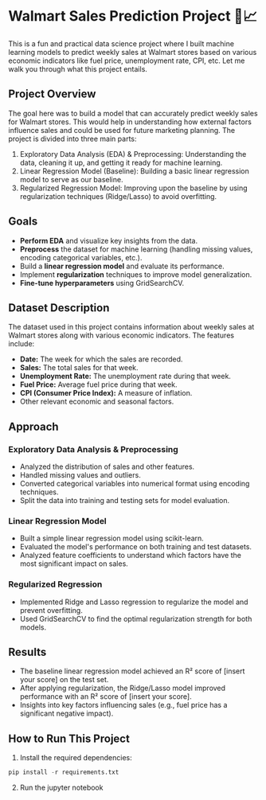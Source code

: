 # Walmart Sales Prediction Project 🛒📈
This is a fun and practical data science project where I built machine learning models to predict weekly sales at Walmart stores based on various economic indicators like fuel price, unemployment rate, CPI, etc. Let me walk you through what this project entails.

## Project Overview

The goal here was to build a model that can accurately predict weekly sales for Walmart stores. This would help in understanding how external factors influence sales and could be used for future marketing planning. The project is divided into three main parts: 

1. Exploratory Data Analysis (EDA) & Preprocessing: Understanding the data, cleaning it up, and getting it ready for machine learning.
2. Linear Regression Model (Baseline): Building a basic linear regression model to serve as our baseline.
3. Regularized Regression Model: Improving upon the baseline by using regularization techniques (Ridge/Lasso) to avoid overfitting.
     
## Goals

- **Perform EDA** and visualize key insights from the data.
- **Preprocess** the dataset for machine learning (handling missing values, encoding categorical variables, etc.).
- Build a **linear regression model** and evaluate its performance.
- Implement **regularization** techniques to improve model generalization.
- **Fine-tune hyperparameters** using GridSearchCV.
      
## Dataset Description

The dataset used in this project contains information about weekly sales at Walmart stores along with various economic indicators. The features include: 

- **Date:** The week for which the sales are recorded.
- **Sales:** The total sales for that week.
- **Unemployment Rate:** The unemployment rate during that week.
- **Fuel Price:** Average fuel price during that week.
- **CPI (Consumer Price Index):** A measure of inflation.
- Other relevant economic and seasonal factors.

## Approach 
### Exploratory Data Analysis & Preprocessing 

- Analyzed the distribution of sales and other features.
- Handled missing values and outliers.
- Converted categorical variables into numerical format using encoding techniques.
- Split the data into training and testing sets for model evaluation.   

### Linear Regression Model 

- Built a simple linear regression model using scikit-learn.
- Evaluated the model's performance on both training and test datasets.
- Analyzed feature coefficients to understand which factors have the most significant impact on sales.
     

### Regularized Regression 

- Implemented Ridge and Lasso regression to regularize the model and prevent overfitting.
- Used GridSearchCV to find the optimal regularization strength for both models.

## Results

- The baseline linear regression model achieved an R² score of [insert your score] on the test set.
- After applying regularization, the Ridge/Lasso model improved performance with an R² score of [insert your score].
- Insights into key factors influencing sales (e.g., fuel price has a significant negative impact).

## How to Run This Project

1. Install the required dependencies:

```python
pip install -r requirements.txt
```
2. Run the jupyter notebook
